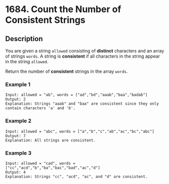 # 1684. Count the Number of Consistent Strings

## Description

You are given a string `allowed` consisting of **distinct** characters and an array of strings `words`. A string is **consistent** if all characters in the string appear in the string `allowed`.

Return the number of **consistent** strings in the array `words`.

### Example 1

```
Input: allowed = "ab", words = ["ad","bd","aaab","baa","badab"]
Output: 2
Explanation: Strings "aaab" and "baa" are consistent since they only contain characters 'a' and 'b'.
```
### Example 2
```
Input: allowed = "abc", words = ["a","b","c","ab","ac","bc","abc"]
Output: 7
Explanation: All strings are consistent.
```
### Example 3
```
Input: allowed = "cad", words = ["cc","acd","b","ba","bac","bad","ac","d"]
Output: 4
Explanation: Strings "cc", "acd", "ac", and "d" are consistent.
```

